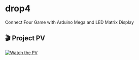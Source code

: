 # drop4
Connect Four Game with Arduino Mega and LED Matrix Display

## 🎬 Project PV

[![Watch the PV](https://img.youtube.com/vi/ZV4hyIQoXTY/0.jpg)](https://youtu.be/ZV4hyIQoXTY)
